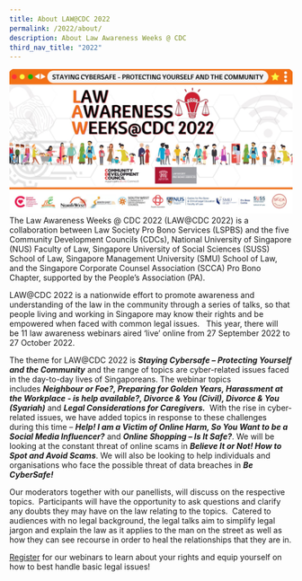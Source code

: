 ```yaml
---
title: About LAW@CDC 2022
permalink: /2022/about/
description: About Law Awareness Weeks @ CDC
third_nav_title: "2022"
---
```

![Key visual of LAW@CDC 2022](/images/banner%20hi-res.jpg)
The Law Awareness Weeks @ CDC 2022 (LAW@CDC 2022) is a collaboration between Law Society Pro Bono Services (LSPBS) and the five Community Development Councils (CDCs), National University of Singapore (NUS) Faculty of Law, Singapore University of Social Sciences (SUSS) School of Law, Singapore Management University (SMU) School of Law, and the Singapore Corporate Counsel Association (SCCA) Pro Bono Chapter, supported by the People’s Association (PA).

LAW@CDC 2022 is a nationwide effort to promote awareness and understanding of the law in the community through a series of talks, so that people living and working in Singapore may know their rights and be empowered when faced with common legal issues.   This year, there will be 11 law awareness webinars aired ‘live’ online from 27 September 2022 to 27 October 2022.

The theme for LAW@CDC 2022 is **_Staying Cybersafe – Protecting Yourself and the Community_** and the range of topics are cyber-related issues faced in the day-to-day lives of Singaporeans. The webinar topics includes **_Neighbour or Foe?, Preparing for Golden Years, Harassment at the Workplace - is help available?, Divorce & You (Civil), Divorce & You (Syariah)_** and **_Legal Considerations for Caregivers._**  With the rise in cyber-related issues, we have added topics in response to these challenges during this time – **_Help! I am a Victim of Online Harm, So You Want to be a Social Media Influencer?_** and **_Online Shopping – Is It Safe?_**. We will be looking at the constant threat of online scams in **_Believe It or Not! How to Spot and Avoid Scams_**. We will also be looking to help individuals and organisations who face the possible threat of data breaches in **_Be_** **_CyberSafe!_**

Our moderators together with our panellists, will discuss on the respective topics.  Participants will have the opportunity to ask questions and clarify any doubts they may have on the law relating to the topics.  Catered to audiences with no legal background, the legal talks aim to simplify legal jargon and explain the law as it applies to the man on the street as well as how they can see recourse in order to heal the relationships that they are in.

[Register](/webinar/) for our webinars to learn about your rights and equip yourself on how to best handle basic legal issues!
